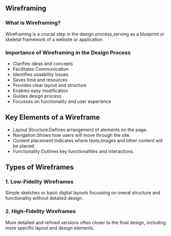 ## Wireframing

### What is Wireframing?
Wireframing is a crucial step in the design process,serving as a blueprint or skeletal framework of a website or application.
### Importance of Wireframing in the Design Process
- Clarifies ideas and concepts
- Facilitates Communication
- Identifies usaability issues
- Saves time and resources
- Provides clear layout and structure
- Enables easy modification
- Guides design process
- Focusses on functionality and user experience

## Key Elements of a Wireframe
- Layout Structure:Defines arrangement of elements on the page.
- Navigation:Shows how users will move through the site.
- Content placement:Indicates where texts,images and other content will be placed.
- Functionality:Outlines key functionalities and interactions.
## Types of Wireframes
### 1. Low-Fidelity Wireframes
Simple sketches or basic digital layouts focussing on overal structure and functionality without detailed design.
### 2. High-Fidelity Wireframes
More detailed and refined versions often closer to the final design, including more specific layout and design elements.



